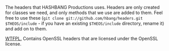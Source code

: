 The headers that HASHBANG Productions uses. Headers are only created for classes we need, and only methods that we use are added to them. Feel free to use these (`git clone git://github.com/hbang/headers.git $THEOS/include` - if you have an existing `$THEOS/include` directory, rename it) and add on to them.

[WTFPL.](http://wtfpl.net) Contains OpenSSL headers that are licensed under the OpenSSL license.
